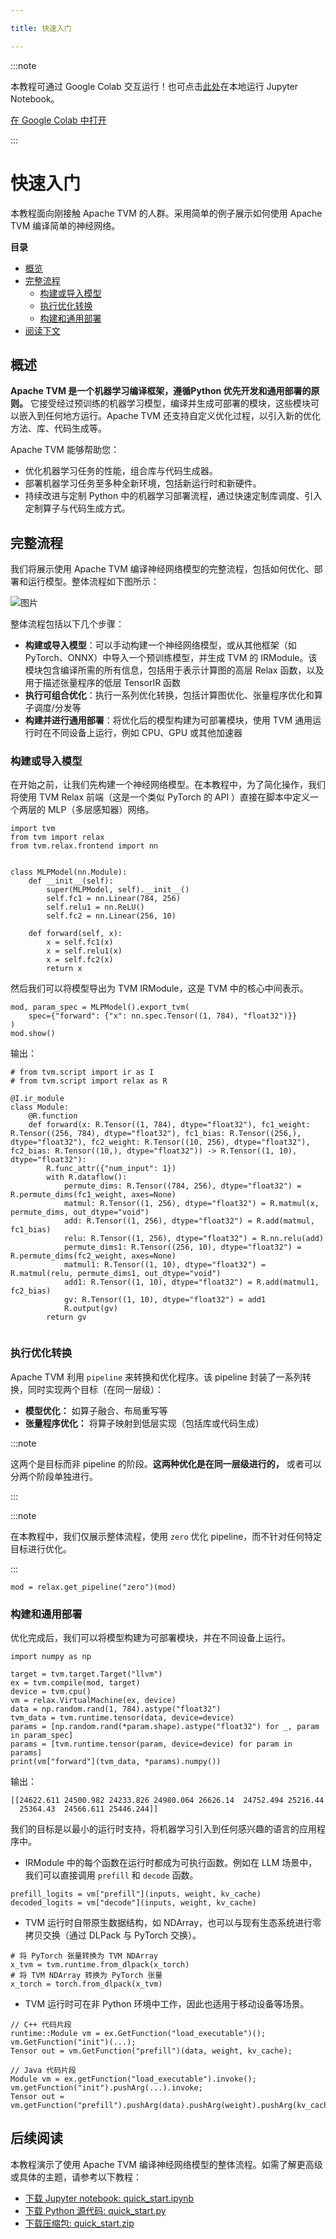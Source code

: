 ```yaml
---

title: 快速入门

---
```



:::note

本教程可通过 Google Colab 交互运行！也可点击[此处](https://tvm.apache.org/docs/get_started/tutorials/quick_start.html#sphx-glr-download-get-started-tutorials-quick-start-py)在本地运行 Jupyter Notebook。

[在 Google Colab 中打开](https://colab.research.google.com/github/apache/tvm-site/blob/asf-site/docs/_downloads/eceb05a9badb601d2def02240aa869e9/quick_start.ipynb)

:::

# 快速入门

本教程面向刚接触 Apache TVM 的人群。采用简单的例子展示如何使用 Apache TVM 编译简单的神经网络。


**目录**
* [概览](https://tvm.apache.org/docs/get_started/tutorials/quick_start.html#overview)
* [完整流程](https://tvm.apache.org/docs/get_started/tutorials/quick_start.html#overall-flow)
   * [构建或导入模型](https://tvm.apache.org/docs/get_started/tutorials/quick_start.html#construct-or-import-a-model)
   * [执行优化转换](https://tvm.apache.org/docs/get_started/tutorials/quick_start.html#perform-optimization-transformations)
   * [构建和通用部署](https://tvm.apache.org/docs/get_started/tutorials/quick_start.html#build-and-universal-deployment)
* [阅读下文](https://tvm.apache.org/docs/get_started/tutorials/quick_start.html#read-next)


## 概述

**Apache TVM 是一个机器学习编译框架，遵循Python 优先开发和通用部署的原则。** 它接受经过预训练的机器学习模型，编译并生成可部署的模块，这些模块可以嵌入到任何地方运行。Apache TVM 还支持自定义优化过程，以引入新的优化方法、库、代码生成等。


Apache TVM 能够帮助您：
* 优化机器学习任务的性能，组合库与代码生成器。
* 部署机器学习任务至多种全新环境，包括新运行时和新硬件。
* 持续改进与定制 Python 中的机器学习部署流程，通过快速定制库调度、引入定制算子与代码生成方式。

## 完整流程

我们将展示使用 Apache TVM 编译神经网络模型的完整流程，包括如何优化、部署和运行模型。整体流程如下图所示：

![图片](/img/docs/v21/01-getting-started_03-quick-start_README_1.png)

整体流程包括以下几个步骤：
* **构建或导入模型**：可以手动构建一个神经网络模型，或从其他框架（如 PyTorch、ONNX）中导入一个预训练模型，并生成 TVM 的 IRModule。该模块包含编译所需的所有信息，包括用于表示计算图的高层 Relax 函数，以及用于描述张量程序的低层 TensorIR 函数
*  **执行可组合优化**：执行一系列优化转换，包括计算图优化、张量程序优化和算子调度/分发等
*  **构建并进行通用部署**：将优化后的模型构建为可部署模块，使用 TVM 通用运行时在不同设备上运行，例如 CPU、GPU 或其他加速器

### 构建或导入模型

在开始之前，让我们先构建一个神经网络模型。在本教程中，为了简化操作，我们将使用 TVM Relax 前端（这是一个类似 PyTorch 的 API ）直接在脚本中定义一个两层的 MLP（多层感知器）网络。

```plain
import tvm
from tvm import relax
from tvm.relax.frontend import nn


class MLPModel(nn.Module):
    def __init__(self):
        super(MLPModel, self).__init__()
        self.fc1 = nn.Linear(784, 256)
        self.relu1 = nn.ReLU()
        self.fc2 = nn.Linear(256, 10)

    def forward(self, x):
        x = self.fc1(x)
        x = self.relu1(x)
        x = self.fc2(x)
        return x
```


然后我们可以将模型导出为 TVM IRModule，这是 TVM 中的核心中间表示。

```plain
mod, param_spec = MLPModel().export_tvm(
    spec={"forward": {"x": nn.spec.Tensor((1, 784), "float32")}}
)
mod.show()
```


输出：

```plain
# from tvm.script import ir as I
# from tvm.script import relax as R

@I.ir_module
class Module:
    @R.function
    def forward(x: R.Tensor((1, 784), dtype="float32"), fc1_weight: R.Tensor((256, 784), dtype="float32"), fc1_bias: R.Tensor((256,), dtype="float32"), fc2_weight: R.Tensor((10, 256), dtype="float32"), fc2_bias: R.Tensor((10,), dtype="float32")) -> R.Tensor((1, 10), dtype="float32"):
        R.func_attr({"num_input": 1})
        with R.dataflow():
            permute_dims: R.Tensor((784, 256), dtype="float32") = R.permute_dims(fc1_weight, axes=None)
            matmul: R.Tensor((1, 256), dtype="float32") = R.matmul(x, permute_dims, out_dtype="void")
            add: R.Tensor((1, 256), dtype="float32") = R.add(matmul, fc1_bias)
            relu: R.Tensor((1, 256), dtype="float32") = R.nn.relu(add)
            permute_dims1: R.Tensor((256, 10), dtype="float32") = R.permute_dims(fc2_weight, axes=None)
            matmul1: R.Tensor((1, 10), dtype="float32") = R.matmul(relu, permute_dims1, out_dtype="void")
            add1: R.Tensor((1, 10), dtype="float32") = R.add(matmul1, fc2_bias)
            gv: R.Tensor((1, 10), dtype="float32") = add1
            R.output(gv)
        return gv


```


### 执行优化转换


Apache TVM 利用 `pipeline` 来转换和优化程序。该 pipeline 封装了一系列转换，同时实现两个目标（在同一层级）：
* **模型优化：** 如算子融合、布局重写等
* **张量程序优化：** 将算子映射到低层实现（包括库或代码生成）


:::note

这两个是目标而非 pipeline 的阶段。**这两种优化是在同一层级进行的，** 或者可以分两个阶段单独进行。

:::


:::note

在本教程中，我们仅展示整体流程，使用 `zero` 优化 pipeline，而不针对任何特定目标进行优化。

:::


```plain
mod = relax.get_pipeline("zero")(mod)
```


### 构建和通用部署


优化完成后，我们可以将模型构建为可部署模块，并在不同设备上运行。

```plain
import numpy as np

target = tvm.target.Target("llvm")
ex = tvm.compile(mod, target)
device = tvm.cpu()
vm = relax.VirtualMachine(ex, device)
data = np.random.rand(1, 784).astype("float32")
tvm_data = tvm.runtime.tensor(data, device=device)
params = [np.random.rand(*param.shape).astype("float32") for _, param in param_spec]
params = [tvm.runtime.tensor(param, device=device) for param in params]
print(vm["forward"](tvm_data, *params).numpy())
```


输出：

```plain
[[24622.611 24500.982 24233.826 24980.064 26626.14  24752.494 25216.44
  25364.43  24566.611 25446.244]]
```


我们的目标是以最小的运行时支持，将机器学习引入到任何感兴趣的语言的应用程序中。
* IRModule 中的每个函数在运行时都成为可执行函数。例如在 LLM 场景中，我们可以直接调用 `prefill` 和 `decode` 函数。

```plain
prefill_logits = vm["prefill"](inputs, weight, kv_cache)
decoded_logits = vm["decode"](inputs, weight, kv_cache)
```
* TVM 运行时自带原生数据结构，如 NDArray，也可以与现有生态系统进行零拷贝交换（通过 DLPack 与 PyTorch 交换）。

```plain
# 将 PyTorch 张量转换为 TVM NDArray
x_tvm = tvm.runtime.from_dlpack(x_torch)
# 将 TVM NDArray 转换为 PyTorch 张量
x_torch = torch.from_dlpack(x_tvm)
```
* TVM 运行时可在非 Python 环境中工作，因此也适用于移动设备等场景。

```plain
// C++ 代码片段
runtime::Module vm = ex.GetFunction("load_executable")();
vm.GetFunction("init")(...);
Tensor out = vm.GetFunction("prefill")(data, weight, kv_cache);
```


```plain
// Java 代码片段
Module vm = ex.getFunction("load_executable").invoke();
vm.getFunction("init").pushArg(...).invoke;
Tensor out = vm.getFunction("prefill").pushArg(data).pushArg(weight).pushArg(kv_cache).invoke();
```


## 后续阅读


本教程演示了使用 Apache TVM 编译神经网络模型的整体流程。如需了解更高级或具体的主题，请参考以下教程：
* [下载 Jupyter notebook: quick_start.ipynb](https://tvm.apache.org/docs/_downloads/eceb05a9badb601d2def02240aa869e9/quick_start.ipynb)
* [下载 Python 源代码: quick_start.py](https://tvm.apache.org/docs/_downloads/baf675793174f2e9b3d5da483e35ef27/quick_start.py)
* [下载压缩包:  quick_start.zip](https://tvm.apache.org/docs/_downloads/bb7db6678496193ed0c55d3b95fa6778/quick_start.zip)
